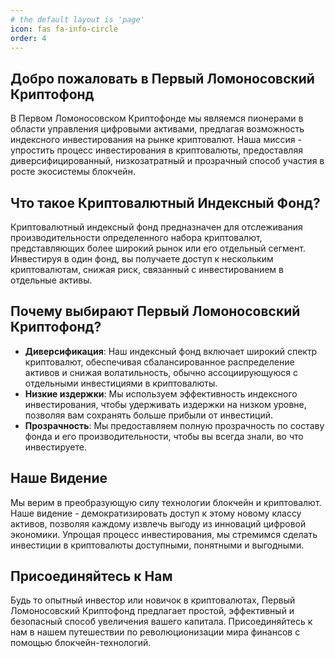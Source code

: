 ```yaml
---
# the default layout is 'page'
icon: fas fa-info-circle
order: 4
---
```


<!-- # О нас -->

## Добро пожаловать в Первый Ломоносовский Криптофонд

В Первом Ломоносовском Криптофонде мы являемся пионерами в области управления цифровыми активами, предлагая возможность индексного инвестирования на рынке криптовалют. Наша миссия - упростить процесс инвестирования в криптовалюты, предоставляя диверсифицированный, низкозатратный и прозрачный способ участия в росте экосистемы блокчейн.

## Что такое Криптовалютный Индексный Фонд?

Криптовалютный индексный фонд предназначен для отслеживания производительности определенного набора криптовалют, представляющих более широкий рынок или его отдельный сегмент. Инвестируя в один фонд, вы получаете доступ к нескольким криптовалютам, снижая риск, связанный с инвестированием в отдельные активы.

## Почему выбирают Первый Ломоносовский Криптофонд?

- **Диверсификация**: Наш индексный фонд включает широкий спектр криптовалют, обеспечивая сбалансированное распределение активов и снижая волатильность, обычно ассоциирующуюся с отдельными инвестициями в криптовалюты.
- **Низкие издержки**: Мы используем эффективность индексного инвестирования, чтобы удерживать издержки на низком уровне, позволяя вам сохранять больше прибыли от инвестиций.
- **Прозрачность**: Мы предоставляем полную прозрачность по составу фонда и его производительности, чтобы вы всегда знали, во что инвестируете.

## Наше Видение

Мы верим в преобразующую силу технологии блокчейн и криптовалют. Наше видение - демократизировать доступ к этому новому классу активов, позволяя каждому извлечь выгоду из инноваций цифровой экономики. Упрощая процесс инвестирования, мы стремимся сделать инвестиции в криптовалюты доступными, понятными и выгодными.

## Присоединяйтесь к Нам

Будь то опытный инвестор или новичок в криптовалютах, Первый Ломоносовский Криптофонд предлагает простой, эффективный и безопасный способ увеличения вашего капитала. Присоединяйтесь к нам в нашем путешествии по революционизации мира финансов с помощью блокчейн-технологий.

